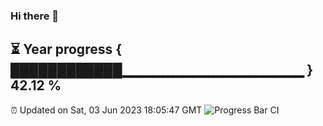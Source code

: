 ### Hi there 👋
⏳ Year progress { ████████████▁▁▁▁▁▁▁▁▁▁▁▁▁▁▁▁▁▁ } 42.12 %
---
⏰ Updated on Sat, 03 Jun 2023 18:05:47 GMT
![Progress Bar CI](https://github.com/Moyi321/Moyi321/workflows/Progress%20Bar%20CI/badge.svg)
